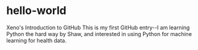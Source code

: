 # hello-world
Xeno's Introduction to GitHub
This is my first GitHub entry--I am learning Python the hard way by Shaw, and interested in using Python for machine learning for health data.
